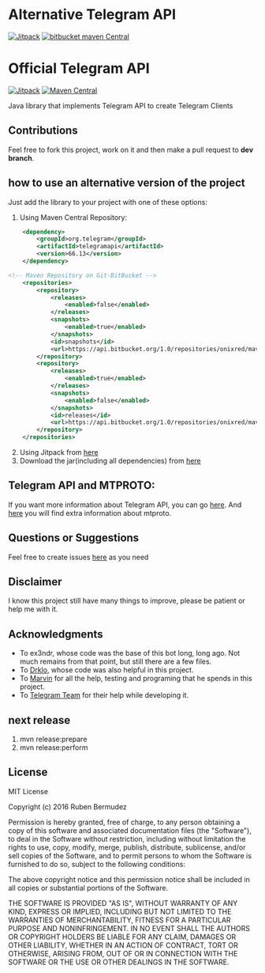  
# Alternative Telegram API 
[![Jitpack](https://jitpack.io/v/onixred/TelegramApi.svg)](https://jitpack.io/#onixred/TelegramApi)
[![bitbucket maven Central](https://jitpack.io/v/onixred/TelegramApi.svg)](https://bitbucket.org/onixred/maven-repo/src/releases/org/telegram/telegramapi/)


# Official Telegram API 
[![Jitpack](https://jitpack.io/v/rubenlagus/TelegramApi.svg)](https://jitpack.io/#rubenlagus/TelegramApi)
[![Maven Central](https://maven-badges.herokuapp.com/maven-central/org.telegram/telegramapi/badge.svg)](http://mvnrepository.com/artifact/org.telegram/telegramapi)


Java library that implements Telegram API to create Telegram Clients

## Contributions

Feel free to fork this project, work on it and then make a pull request to **dev branch**.

## how to use an alternative version of the project
    
Just add the library to your project with one of these options:

  1. Using Maven Central Repository:

```xml
    <dependency>
        <groupId>org.telegram</groupId>
        <artifactId>telegramapi</artifactId>
        <version>66.13</version>
    </dependency>

<!-- Maven Repository on Git-BitBucket -->
	<repositories>
		<repository>
			<releases>
				<enabled>false</enabled>
			</releases>
			<snapshots>
				<enabled>true</enabled>
			</snapshots>
			<id>snapshots</id>
			<url>https://api.bitbucket.org/1.0/repositories/onixred/maven-repo/raw/snapshots</url>
		</repository>
		<repository>
			<releases>
				<enabled>true</enabled>
			</releases>
			<snapshots>
				<enabled>false</enabled>
			</snapshots>
			<id>releases</id>
			<url>https://api.bitbucket.org/1.0/repositories/onixred/maven-repo/raw/releases</url>
		</repository>
	</repositories>
```

  2. Using Jitpack from [here](https://jitpack.io/#rubenlagus/TelegramApi)
  3. Download the jar(including all dependencies) from [here](https://github.com/rubenlagus/TelegramApi/releases)

## Telegram API and MTPROTO:

If you want more information about Telegram API, you can go [here](https://core.telegram.org/api#telegram-api). And [here](https://core.telegram.org/mtproto) you will find extra information about mtproto.
 
## Questions or Suggestions
Feel free to create issues [here](https://github.com/rubenlagus/TelegramApi/issues) as you need
 
## Disclaimer

I know this project still have many things to improve, please be patient or help me with it.
 
## Acknowledgments

  * To ex3ndr, whose code was the base of this bot long, long ago. Not much remains from that point, but still there are a few files.
  * To [Drklo](https://github.com/drklo), whose code was also helpful in this project.
  * To [Marvin](https://github.com/dapoldi) for all the help, testing and programing that he spends in this project.
  * To [Telegram Team](https://telegram.org) for their help while developing it.


## next release
1) mvn release:prepare
2) mvn release:perform


## License 

MIT License

Copyright (c) 2016 Ruben Bermudez

Permission is hereby granted, free of charge, to any person obtaining a copy
of this software and associated documentation files (the "Software"), to deal
in the Software without restriction, including without limitation the rights
to use, copy, modify, merge, publish, distribute, sublicense, and/or sell
copies of the Software, and to permit persons to whom the Software is
furnished to do so, subject to the following conditions:

The above copyright notice and this permission notice shall be included in all
copies or substantial portions of the Software.

THE SOFTWARE IS PROVIDED "AS IS", WITHOUT WARRANTY OF ANY KIND, EXPRESS OR
IMPLIED, INCLUDING BUT NOT LIMITED TO THE WARRANTIES OF MERCHANTABILITY,
FITNESS FOR A PARTICULAR PURPOSE AND NONINFRINGEMENT. IN NO EVENT SHALL THE
AUTHORS OR COPYRIGHT HOLDERS BE LIABLE FOR ANY CLAIM, DAMAGES OR OTHER
LIABILITY, WHETHER IN AN ACTION OF CONTRACT, TORT OR OTHERWISE, ARISING FROM,
OUT OF OR IN CONNECTION WITH THE SOFTWARE OR THE USE OR OTHER DEALINGS IN THE
SOFTWARE.